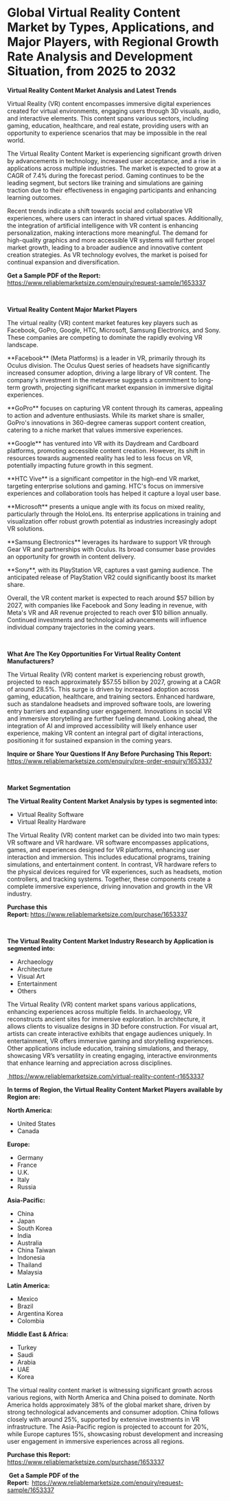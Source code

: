 <p><h1>Global Virtual Reality Content Market by Types, Applications, and Major Players, with Regional Growth Rate Analysis and Development Situation, from 2025 to 2032</h1></p><p><strong>Virtual Reality Content Market Analysis and Latest Trends</strong></p>
<p><p>Virtual Reality (VR) content encompasses immersive digital experiences created for virtual environments, engaging users through 3D visuals, audio, and interactive elements. This content spans various sectors, including gaming, education, healthcare, and real estate, providing users with an opportunity to experience scenarios that may be impossible in the real world.</p><p>The Virtual Reality Content Market is experiencing significant growth driven by advancements in technology, increased user acceptance, and a rise in applications across multiple industries. The market is expected to grow at a CAGR of 7.4% during the forecast period. Gaming continues to be the leading segment, but sectors like training and simulations are gaining traction due to their effectiveness in engaging participants and enhancing learning outcomes.</p><p>Recent trends indicate a shift towards social and collaborative VR experiences, where users can interact in shared virtual spaces. Additionally, the integration of artificial intelligence with VR content is enhancing personalization, making interactions more meaningful. The demand for high-quality graphics and more accessible VR systems will further propel market growth, leading to a broader audience and innovative content creation strategies. As VR technology evolves, the market is poised for continual expansion and diversification.</p></p>
<p><strong>Get a Sample PDF of the Report:&nbsp;</strong> <a href="https://www.reliablemarketsize.com/enquiry/request-sample/1653337?utm_campaign=1836&utm_medium=2&utm_source=Github&utm_content=ia&utm_term=16042025&utm_id=virtual-reality-content">https://www.reliablemarketsize.com/enquiry/request-sample/1653337</a></p>
<p>&nbsp;</p>
<p><strong>Virtual Reality Content Major Market Players</strong></p>
<p><p>The virtual reality (VR) content market features key players such as Facebook, GoPro, Google, HTC, Microsoft, Samsung Electronics, and Sony. These companies are competing to dominate the rapidly evolving VR landscape.</p><p>**Facebook** (Meta Platforms) is a leader in VR, primarily through its Oculus division. The Oculus Quest series of headsets have significantly increased consumer adoption, driving a large library of VR content. The company's investment in the metaverse suggests a commitment to long-term growth, projecting significant market expansion in immersive digital experiences.</p><p>**GoPro** focuses on capturing VR content through its cameras, appealing to action and adventure enthusiasts. While its market share is smaller, GoPro's innovations in 360-degree cameras support content creation, catering to a niche market that values immersive experiences.</p><p>**Google** has ventured into VR with its Daydream and Cardboard platforms, promoting accessible content creation. However, its shift in resources towards augmented reality has led to less focus on VR, potentially impacting future growth in this segment.</p><p>**HTC Vive** is a significant competitor in the high-end VR market, targeting enterprise solutions and gaming. HTC's focus on immersive experiences and collaboration tools has helped it capture a loyal user base.</p><p>**Microsoft** presents a unique angle with its focus on mixed reality, particularly through the HoloLens. Its enterprise applications in training and visualization offer robust growth potential as industries increasingly adopt VR solutions.</p><p>**Samsung Electronics** leverages its hardware to support VR through Gear VR and partnerships with Oculus. Its broad consumer base provides an opportunity for growth in content delivery.</p><p>**Sony**, with its PlayStation VR, captures a vast gaming audience. The anticipated release of PlayStation VR2 could significantly boost its market share.</p><p>Overall, the VR content market is expected to reach around $57 billion by 2027, with companies like Facebook and Sony leading in revenue, with Meta's VR and AR revenue projected to reach over $10 billion annually. Continued investments and technological advancements will influence individual company trajectories in the coming years.</p></p>
<p>&nbsp;</p>
<p><strong>What Are The Key Opportunities For Virtual Reality Content Manufacturers?</strong></p>
<p><p>The Virtual Reality (VR) content market is experiencing robust growth, projected to reach approximately $57.55 billion by 2027, growing at a CAGR of around 28.5%. This surge is driven by increased adoption across gaming, education, healthcare, and training sectors. Enhanced hardware, such as standalone headsets and improved software tools, are lowering entry barriers and expanding user engagement. Innovations in social VR and immersive storytelling are further fueling demand. Looking ahead, the integration of AI and improved accessibility will likely enhance user experience, making VR content an integral part of digital interactions, positioning it for sustained expansion in the coming years.</p></p>
<p><strong>Inquire or Share Your Questions If Any Before Purchasing This Report:</strong> <a href="https://www.reliablemarketsize.com/enquiry/pre-order-enquiry/1653337?utm_campaign=1836&utm_medium=2&utm_source=Github&utm_content=ia&utm_term=16042025&utm_id=virtual-reality-content">https://www.reliablemarketsize.com/enquiry/pre-order-enquiry/1653337</a></p>
<p>&nbsp;</p>
<p><strong>Market Segmentation</strong></p>
<p><strong>The Virtual Reality Content Market Analysis by types is segmented into:</strong></p>
<p><ul><li>Virtual Reality Software</li><li>Virtual Reality Hardware</li></ul></p>
<p><p>The Virtual Reality (VR) content market can be divided into two main types: VR software and VR hardware. VR software encompasses applications, games, and experiences designed for VR platforms, enhancing user interaction and immersion. This includes educational programs, training simulations, and entertainment content. In contrast, VR hardware refers to the physical devices required for VR experiences, such as headsets, motion controllers, and tracking systems. Together, these components create a complete immersive experience, driving innovation and growth in the VR industry.</p></p>
<p><strong>Purchase this Report:&nbsp;</strong><a href="https://www.reliablemarketsize.com/purchase/1653337?utm_campaign=1836&utm_medium=2&utm_source=Github&utm_content=ia&utm_term=16042025&utm_id=virtual-reality-content">https://www.reliablemarketsize.com/purchase/1653337</a></p>
<p>&nbsp;</p>
<p><strong>The Virtual Reality Content Market Industry Research by Application is segmented into:</strong></p>
<p><ul><li>Archaeology</li><li>Architecture</li><li>Visual Art</li><li>Entertainment</li><li>Others</li></ul></p>
<p><p>The Virtual Reality (VR) content market spans various applications, enhancing experiences across multiple fields. In archaeology, VR reconstructs ancient sites for immersive exploration. In architecture, it allows clients to visualize designs in 3D before construction. For visual art, artists can create interactive exhibits that engage audiences uniquely. In entertainment, VR offers immersive gaming and storytelling experiences. Other applications include education, training simulations, and therapy, showcasing VR’s versatility in creating engaging, interactive environments that enhance learning and appreciation across disciplines.</p></p>
<p><a href="https://www.reliablemarketsize.com/virtual-reality-content-r1653337?utm_campaign=1836&utm_medium=2&utm_source=Github&utm_content=ia&utm_term=16042025&utm_id=virtual-reality-content">&nbsp;https://www.reliablemarketsize.com/virtual-reality-content-r1653337</a></p>
<p><strong>In terms of Region, the Virtual Reality Content Market Players available by Region are:</strong></p>
<p>
    <p> <strong> North America: </strong>
        <ul>
            <li>United States</li>
            <li>Canada</li>
        </ul>
        </p> 
    <p> <strong> Europe: </strong>
        <ul>
            <li>Germany</li>
            <li>France</li>
            <li>U.K.</li>
            <li>Italy</li>
            <li>Russia</li>
        </ul>
        </p> 
    <p> <strong> Asia-Pacific: </strong>
        <ul>
            <li>China</li>
            <li>Japan</li>
            <li>South Korea</li>
            <li>India</li>
            <li>Australia</li>
            <li>China Taiwan</li>
            <li>Indonesia</li>
            <li>Thailand</li>
            <li>Malaysia</li>
        </ul>
        </p> 
    <p> <strong> Latin America: </strong>
        <ul>
            <li>Mexico</li>
            <li>Brazil</li>
            <li>Argentina Korea</li>
            <li>Colombia</li>
        </ul>
        </p> 
    <p> <strong> Middle East & Africa: </strong>
        <ul>
            <li>Turkey</li>
            <li>Saudi</li>
            <li>Arabia</li>
            <li>UAE</li>
            <li>Korea</li>
        </ul>
    </p>
    </p>
<p><p>The virtual reality content market is witnessing significant growth across various regions, with North America and China poised to dominate. North America holds approximately 38% of the global market share, driven by strong technological advancements and consumer adoption. China follows closely with around 25%, supported by extensive investments in VR infrastructure. The Asia-Pacific region is projected to account for 20%, while Europe captures 15%, showcasing robust development and increasing user engagement in immersive experiences across all regions.</p></p>
<p><strong>Purchase this Report: </strong><a href="https://www.reliablemarketsize.com/purchase/1653337?utm_campaign=1836&utm_medium=2&utm_source=Github&utm_content=ia&utm_term=16042025&utm_id=virtual-reality-content">https://www.reliablemarketsize.com/purchase/1653337</a></p>
<p>&nbsp;<strong>Get a Sample PDF of the Report:&nbsp;&nbsp;</strong><a href="https://www.reliablemarketsize.com/enquiry/request-sample/1653337?utm_campaign=1836&utm_medium=2&utm_source=Github&utm_content=ia&utm_term=16042025&utm_id=virtual-reality-content">https://www.reliablemarketsize.com/enquiry/request-sample/1653337</a></p>
<p><strong></strong></p>
<p><p></p><p></p><p></p></p>
